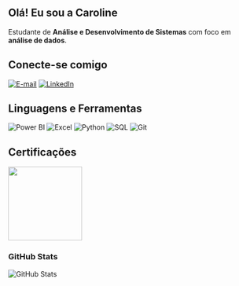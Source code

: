 ## Olá! Eu sou a Caroline  

Estudante de **Análise e Desenvolvimento de Sistemas** com foco em **análise de dados**.

## Conecte-se comigo

[![E-mail](https://img.shields.io/badge/-Email-000?style=for-the-badge&logo=microsoft-outlook&logoColor=E94D5F)](mailto:carolinesaldanha44@gmail.com)
[![LinkedIn](https://img.shields.io/badge/-LinkedIn-000?style=for-the-badge&logo=linkedin&logoColor=30A3DC)](https://www.linkedin.com/in/carolinesaldanha/)

## Linguagens e Ferramentas

![Power BI](https://img.shields.io/badge/Power%20BI-F2C811?style=for-the-badge&logo=power%20bi&logoColor=black)
![Excel](https://img.shields.io/badge/Microsoft%20Excel-217346?style=for-the-badge&logo=microsoft%20excel&logoColor=white)
![Python](https://img.shields.io/badge/python-3670A0?style=for-the-badge&logo=python&logoColor=ffdd54)
![SQL](https://img.shields.io/badge/SQL-007ACC?style=for-the-badge&logo=database&logoColor=white)
![Git](https://img.shields.io/badge/Git-000?style=for-the-badge&logo=git&logoColor=E94D5F)

## Certificações
<img src="https://images.credly.com/size/680x680/images/00634f82-b07f-4bbd-a6bb-53de397fc3a6/image.png" width="150">

### GitHub Stats

![GitHub Stats](https://github-readme-stats.vercel.app/api?username=carolsaldanha&theme=transparent&bg_color=000&border_color=f542c2&show_icons=true&icon_color=f542c2&title_color=f542c2&text_color=FFF)


<!--
**carolsaldanha/carolsaldanha** is a ✨ _special_ ✨ repository because its `README.md` (this file) appears on your GitHub profile.

Here are some ideas to get you started:

- 🔭 I’m currently working on ...
- 🌱 I’m currently learning ...
- 👯 I’m looking to collaborate on ...
- 🤔 I’m looking for help with ...
- 💬 Ask me about ...
- 📫 How to reach me: ...
- 😄 Pronouns: ...
- ⚡ Fun fact: ...
-->
